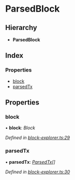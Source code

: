 # ParsedBlock

## Hierarchy

* **ParsedBlock**

## Index

### Properties

* [block]()
* [parsedTx]()

## Properties

### block

• **block**: _Block_

_Defined in_ [_block-explorer.ts:29_](https://github.com/celo-org/celo-monorepo/blob/master/packages/sdk/explorer/src/block-explorer.ts#L29)

### parsedTx

• **parsedTx**: [_ParsedTx_]()_\[\]_

_Defined in_ [_block-explorer.ts:30_](https://github.com/celo-org/celo-monorepo/blob/master/packages/sdk/explorer/src/block-explorer.ts#L30)

